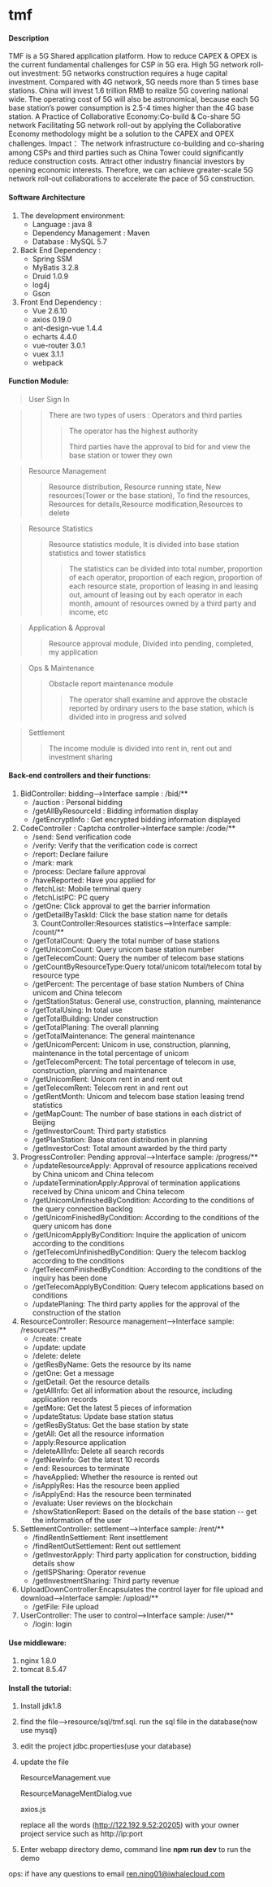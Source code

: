 # tmf

#### Description

TMF is a 5G Shared application platform.
How to reduce CAPEX & OPEX is the current fundamental challenges for CSP in 5G era.
High 5G network roll-out investment:
    5G networks construction requires a huge capital investment.
	Compared with 4G network, 5G needs more than 5 times base stations. 
	China will invest 1.6 trillion RMB to realize 5G covering national wide. 
	The operating cost of 5G will also be astronomical,  because each 5G base station’s power consumption is 2.5-4 times higher than the 4G base station.
A Practice of Collaborative Economy:Co-build & Co-share 5G network
Facilitating 5G network roll-out by applying the Collaborative Economy methodology might be a solution to the CAPEX and OPEX challenges.
Impact：
    The network infrastructure co-building and co-sharing among CSPs and third parties such as China Tower could significantly reduce construction costs.
    Attract other industry financial investors by opening economic interests. Therefore, we can achieve greater-scale 5G network roll-out collaborations to accelerate the pace of 5G construction.

#### Software Architecture

1. The development environment:
   - Language : java 8
   - Dependency Management : Maven
   - Database : MySQL 5.7
2. Back End Dependency :
   - Spring SSM
   - MyBatis 3.2.8
   - Druid 1.0.9
   - log4j
   - Gson 
3. Front End Dependency : 
   - Vue 2.6.10
   - axios 0.19.0
   - ant-design-vue 1.4.4
   - echarts 4.4.0
   - vue-router 3.0.1
   - vuex 3.1.1
   - webpack

#### Function Module: 

> User Sign In

> > There are two types of users : Operators and third parties
> >
> > > The operator has the highest authority
> > >
> > > Third parties have the approval to bid for and view the base station or tower they own
> > >
> > > 

> Resource Management
>
> > Resource distribution, Resource running state, New resources(Tower or the base station), To find the resources, Resources for details,Resource modification,Resources to delete

> Resource Statistics
>
> > Resource statistics module, It is divided into base station statistics and tower statistics
> >
> > > The statistics can be divided into total number, proportion of each operator, proportion of each region, proportion of each resource state, proportion of leasing in and leasing out, amount of leasing out by each operator in each month, amount of resources owned by a third party and income, etc

> Application & Approval
>
> > Resource approval module, Divided into pending, completed, my application

> Ops & Maintenance
>
> > Obstacle report maintenance module
> >
> > > The operator shall examine and approve the obstacle reported by ordinary users to the base station, which is divided into in progress and solved

> Settlement
>
> > The income module is divided into rent in, rent out and investment sharing

#### Back-end controllers and their functions: 

1. BidController: bidding-->Interface sample :	/bid/**
   - /auction : Personal bidding
   - /getAllByResourceId : Bidding information display
   - /getEncryptInfo : Get encrypted bidding information displayed
2. CodeController : Captcha controller->Interface sample:   /code/**
   - /send: Send verification code
   - /verify: Verify that the verification code is correct
   - /report: Declare failure
   - /mark: mark
   - /process: Declare failure approval
   - /haveReported: Have you applied for
   - /fetchList: Mobile terminal query
   - /fetchListPC: PC query
   - /getOne: Click approval to get the barrier information
   - /getDetailByTaskId: Click the base station name for details	
     3. CountController:Resources statistics-->Interface sample:   /count/**
   - /getTotalCount: Query the total number of base stations
   - /getUnicomCount: Query unicom base station number
   - /getTelecomCount: Query the number of telecom base stations
   - /getCountByResourceType:Query total/unicom total/telecom total by resource type
   - /getPercent: The percentage of base station Numbers of China unicom and China telecom
   - /getStationStatus: General use, construction, planning, maintenance
   - /getTotalUsing: In total use
   - /getTotalBuilding: Under construction
   - /getTotalPlaning: The overall planning
   - /getTotalMaintenance: The general maintenance
   - /getUnicomPercent: Unicom in use, construction, planning, maintenance in the total percentage of unicom
   - /getTelecomPercent: The total percentage of telecom in use, construction, planning and maintenance
   - /getUnicomRent: Unicom rent in and rent out
   - /getTelecomRent: Telecom rent in and rent out
   - /getRentMonth: Unicom and telecom base station leasing trend statistics
   - /getMapCount: The number of base stations in each district of Beijing
   - /getInvestorCount: Third party statistics
   - /getPlanStation: Base station distribution in planning
   - /getInvestorCost: Total amount awarded by the third party
3. ProgressController: Pending approval-->Interface sample:   /progress/**
   - /updateResourceApply: Approval of resource applications received by China unicom and China telecom
   - /updateTerminationApply:Approval of termination applications received by China unicom and China telecom
   - /getUnicomUnfinishedByCondition: According to the conditions of the query connection backlog
   - /getUnicomFinishedByCondition: According to the conditions of the query unicom has done
   - /getUnicomApplyByCondition: Inquire the application of unicom according to the conditions
   - /getTelecomUnfinishedByCondition: Query the telecom backlog according to the conditions
   - /getTelecomFinishedByCondition: According to the conditions of the inquiry has been done
   - /getTelecomApplyByCondition: Query telecom applications based on conditions
   - /updatePlaning: The third party applies for the approval of the construction of the station
4. ResourceController: Resource management-->Interface sample:  /resources/**
   - /create: create
   - /update: update
   - /delete: delete
   - /getResByName: Gets the resource by its name
   - /getOne: Get a message
   - /getDetail: Get the resource details
   - /getAllInfo: Get all information about the resource, including application records
   - /getMore: Get the latest 5 pieces of information
   - /updateStatus: Update base station status
   - /getResByStatus: Get the base station by state
   - /getAll: Get all the resource information
   - /apply:Resource application
   - /deleteAllInfo: Delete all search records
   - /getNewInfo: Get the latest 10 records
   - /end: Resources to terminate
   - /haveApplied: Whether the resource is rented out
   - /isApplyRes: Has the resource been applied
   - /isApplyEnd: Has the resource been terminated
   - /evaluate: User reviews on the blockchain
   - /showStationReport: Based on the details of the base station -- get the information of the user
5. SettlementController: settlement-->Interface sample:   /rent/**
   - /findRentInSettlement: Rent insettlement
   - /findRentOutSettlement: Rent out settlement
   - /getInvestorApply: Third party application for construction, bidding details show
   - /getISPSharing: Operator revenue
   - /getInvestmentSharing: Third party revenue
6. UploadDownController:Encapsulates the control layer for file upload and download-->Interface sample:   /upload/**
   - /getFile: File upload
7. UserController: The user to control-->Interface sample: /user/**
   - /login: login

#### Use middleware:

1. nginx 1.8.0
2. tomcat 8.5.47

#### Install the tutorial:

1. Install jdk1.8
2. find the file-->resource/sql/tmf.sql. run the sql file in the database(now use mysql)
3. edit the project jdbc.properties(use your database)
4. update the file
   
   ResourceManagement.vue
   
   ResourceManageMentDialog.vue
   
   axios.js
   
   replace all the words (http://122.192.9.52:20205) with your owner project service such as http://ip:port
5. Enter webapp directory demo, command line **npm run dev**   to run the demo

ops: if have any questions to email ren.ning01@iwhalecloud.com